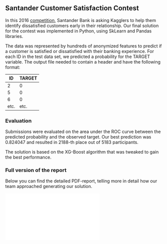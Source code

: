 ## Santander Customer Satisfaction Contest

In this 2016 [competition](https://www.kaggle.com/c/santander-customer-satisfaction#description), Santander Bank is asking Kagglers to help them identify dissatisfied customers early in their relationship. Our final solution for the contest was implemented in Python, using SkLearn and Pandas libraries.

The data was represented by hundreds of anonymized features to predict if a customer is satisfied or dissatisfied with their banking experience. For each ID in the test data set, we predicted a probability for the TARGET variable. The output file needed to contain a header and have the following format:

| ID | TARGET |
|----|--------|
|2|0|
|5|0|
|6|0|
|etc.|etc.|

### Evaluation

Submissions were evaluated on the area under the ROC curve between the predicted probability and the observed target. Our best prediction was 0.824047 and resulted in 2188-th place out of 5183 participants.

The solution is based on the XG-Boost algorithm that was tweaked to gain the best performance.

### Full version of the report

Below you can find the detailed PDF-report, telling more in detail how our team approached generating our solution.


![Full report](/MLCLASS_Spring16_Kupchenko_Shenoy_1d.pdf)
